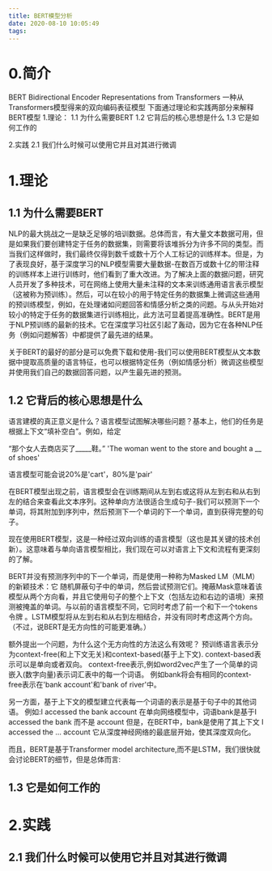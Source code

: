 ```yaml
---
title: BERT模型分析
date: 2020-08-10 10:05:49
tags:
---
```

# 0.简介
BERT Bidirectional Encoder Representations from Transformers
一种从Transformers模型得来的双向编码表征模型
下面通过理论和实践两部分来解释BERT模型
1.理论：
1.1 为什么需要BERT
1.2 它背后的核心思想是什么
1.3 它是如何工作的

2.实践
2.1 我们什么时候可以使用它并且对其进行微调
# 1.理论
## 1.1 为什么需要BERT
NLP的最大挑战之一是缺乏足够的培训数据。总体而言，有大量文本数据可用，但是如果我们要创建特定于任务的数据集，则需要将该堆拆分为许多不同的类型。而当我们这样做时，我们最终仅得到数千或数十万个人工标记的训练样本。但是，为了表现良好，基于深度学习的NLP模型需要大量数据-在数百万或数十亿的带注释的训练样本上进行训练时，他们看到了重大改进。为了解决上面的数据问题，研究人员开发了多种技术，可在网络上使用大量未注释的文本来训练通用语言表示模型（这被称为预训练）。然后，可以在较小的用于特定任务的数据集上微调这些通用的预训练模型，例如，在处理诸如问题回答和情感分析之类的问题。与从头开始对较小的特定于任务的数据集进行训练相比，此方法可显着提高准确性。BERT是用于NLP预训练的最新的技术。它在深度学习社区引起了轰动，因为它在各种NLP任务（例如问题解答）中都提供了最先进的结果。

关于BERT的最好的部分是可以免费下载和使用-我们可以使用BERT模型从文本数据中提取高质量的语言特征，也可以根据特定任务（例如情感分析）微调这些模型并使用我们自己的数据回答问题，以产生最先进的预测。
## 1.2 它背后的核心思想是什么
语言建模的真正意义是什么？语言模型试图解决哪些问题？基本上，他们的任务是根据上下文“填补空白”。例如，给定

“那个女人去商店买了_____鞋。”
'The woman went to the store and bought a __ of shoes'

语言模型可能会说20%是'cart'，80%是'pair'

在BERT模型出现之前，语言模型会在训练期间从左到右或这将从左到右和从右到左的结合来查看此文本序列。这种单向方法很适合生成句子-我们可以预测下一个单词，将其附加到序列中，然后预测下一个单词的下一个单词，直到获得完整的句子。

现在使用BERT模型，这是一种经过双向训练的语言模型（这也是其关键的技术创新）。这意味着与单向语言模型相比，我们现在可以对语言上下文和流程有更深刻的了解。

BERT并没有预测序列中的下一个单词，而是使用一种称为Masked LM（MLM）的新颖技术：它 随机屏蔽句子中的单词，然后尝试预测它们。掩蔽Mask意味着该模型从两个方向看，并且它使用句子的整个上下文（包括左边和右边的语境）来预测被掩盖的单词。与以前的语言模型不同，它同时考虑了前一个和下一个tokens令牌  。LSTM模型将从左到右和从右到左相结合，并没有同时考虑这两个方向。（不过，说BERT是无方向性的可能更准确。）

额外提出一个问题，为什么这个无方向性的方法这么有效呢？
预训练语言表示分为context-free(和上下文无关)和context-based(基于上下文).
context-based表示可以是单向或者双向。
context-free表示,例如word2vec产生了一个简单的词嵌入(数字向量)表示词汇表中的每一个词语。
例如bank将会有相同的context-free表示在'bank account'和'bank of river'中。

另一方面，基于上下文的模型建立代表每一个词语的表示是基于句子中的其他词语。
例如:I accessed the bank account
在单向网络模型中，词语bank是基于I accessed the bank 而不是 account
但是，在BERT中，bank是使用了其上下文 I accessed the ... account
它从深度神经网络的最底层开始，使其深度双向化。

而且，BERT是基于Transformer model architecture,而不是LSTM，我们很快就会讨论BERT的细节，但是总体而言:



## 1.3 它是如何工作的

# 2.实践
## 2.1 我们什么时候可以使用它并且对其进行微调

